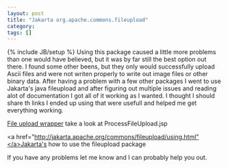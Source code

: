 ```yaml
---
layout: post
title: "Jakarta org.apache.commons.fileupload"
category:
tags: []
---
```

{% include JB/setup %}
Using this package caused a little more problems than one would have believed, but it was by far still the best option out there. I found some other beens, but they only would successfully upload Ascii files and were not writen properly to write out image files or other binary data. After having a problem with a few other packages I went to use Jakarta's java fileupload and after figuring out multiple issues and reading alot of documentation I got all of it working as I wanted. I thought I should share th links I ended up using that were usefull and helped me get everything working.

<a href="http://www.theserverside.com/articles/article.tss?l=HttpClient_FileUpload">File upload wrapper</a> take a look at ProcessFileUpload.jsp

<a href="http://jakarta.apache.org/commons/fileupload/using.html"</a>Jakarta's how to use the fileupload package</a>

If you have any problems let me know and I can probably help you out.